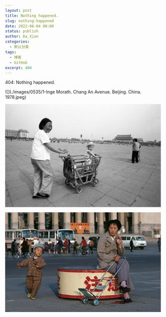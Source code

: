 ```yaml
---
layout: post
title: Nothing happened.
slug: nothing-happened
date: 2022-06-04 00:00
status: publish
author: Da_Xian
categories: 
  - 默认分类
tags: 
  - 博客
  - GitHub
excerpt: 404
---
```


404: Nothing happened.

![](./images/0535/1-Inge Morath. Chang An Avenue. Beijing. China. 1978.jpeg)

![](./images/0535/70.jpeg)

![](./images/0535/71.jpeg)
